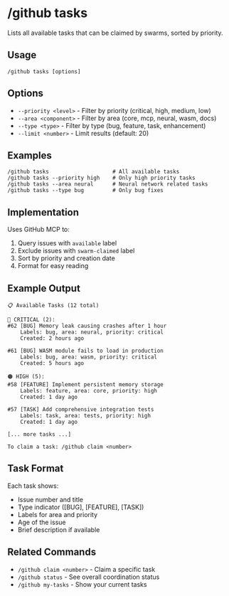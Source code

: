 # /github tasks

Lists all available tasks that can be claimed by swarms, sorted by priority.

## Usage

```
/github tasks [options]
```

## Options

- `--priority <level>` - Filter by priority (critical, high, medium, low)
- `--area <component>` - Filter by area (core, mcp, neural, wasm, docs)
- `--type <type>` - Filter by type (bug, feature, task, enhancement)
- `--limit <number>` - Limit results (default: 20)

## Examples

```
/github tasks                    # All available tasks
/github tasks --priority high    # Only high priority tasks
/github tasks --area neural      # Neural network related tasks
/github tasks --type bug         # Only bug fixes
```

## Implementation

Uses GitHub MCP to:
1. Query issues with `available` label
2. Exclude issues with `swarm-claimed` label
3. Sort by priority and creation date
4. Format for easy reading

## Example Output

```
📋 Available Tasks (12 total)

🔴 CRITICAL (2):
#62 [BUG] Memory leak causing crashes after 1 hour
    Labels: bug, area: neural, priority: critical
    Created: 2 hours ago

#61 [BUG] WASM module fails to load in production
    Labels: bug, area: wasm, priority: critical
    Created: 5 hours ago

🟠 HIGH (5):
#58 [FEATURE] Implement persistent memory storage
    Labels: feature, area: core, priority: high
    Created: 1 day ago

#57 [TASK] Add comprehensive integration tests
    Labels: task, area: tests, priority: high
    Created: 1 day ago

[... more tasks ...]

To claim a task: /github claim <number>
```

## Task Format

Each task shows:
- Issue number and title
- Type indicator ([BUG], [FEATURE], [TASK])
- Labels for area and priority
- Age of the issue
- Brief description if available

## Related Commands

- `/github claim <number>` - Claim a specific task
- `/github status` - See overall coordination status
- `/github my-tasks` - Show your current tasks